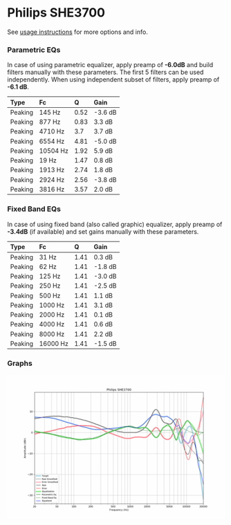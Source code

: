 # Philips SHE3700
See [usage instructions](https://github.com/jaakkopasanen/AutoEq#usage) for more options and info.

### Parametric EQs
In case of using parametric equalizer, apply preamp of **-6.0dB** and build filters manually
with these parameters. The first 5 filters can be used independently.
When using independent subset of filters, apply preamp of **-6.1 dB**.

| Type    | Fc       |    Q | Gain    |
|:--------|:---------|:-----|:--------|
| Peaking | 145 Hz   | 0.52 | -3.6 dB |
| Peaking | 877 Hz   | 0.83 | 3.3 dB  |
| Peaking | 4710 Hz  | 3.7  | 3.7 dB  |
| Peaking | 6554 Hz  | 4.81 | -5.0 dB |
| Peaking | 10504 Hz | 1.92 | 5.9 dB  |
| Peaking | 19 Hz    | 1.47 | 0.8 dB  |
| Peaking | 1913 Hz  | 2.74 | 1.8 dB  |
| Peaking | 2924 Hz  | 2.56 | -3.8 dB |
| Peaking | 3816 Hz  | 3.57 | 2.0 dB  |

### Fixed Band EQs
In case of using fixed band (also called graphic) equalizer, apply preamp of **-3.4dB**
(if available) and set gains manually with these parameters.

| Type    | Fc       |    Q | Gain    |
|:--------|:---------|:-----|:--------|
| Peaking | 31 Hz    | 1.41 | 0.3 dB  |
| Peaking | 62 Hz    | 1.41 | -1.8 dB |
| Peaking | 125 Hz   | 1.41 | -3.0 dB |
| Peaking | 250 Hz   | 1.41 | -2.5 dB |
| Peaking | 500 Hz   | 1.41 | 1.1 dB  |
| Peaking | 1000 Hz  | 1.41 | 3.1 dB  |
| Peaking | 2000 Hz  | 1.41 | 0.1 dB  |
| Peaking | 4000 Hz  | 1.41 | 0.6 dB  |
| Peaking | 8000 Hz  | 1.41 | 2.2 dB  |
| Peaking | 16000 Hz | 1.41 | -1.5 dB |

### Graphs
![](./Philips%20SHE3700.png)